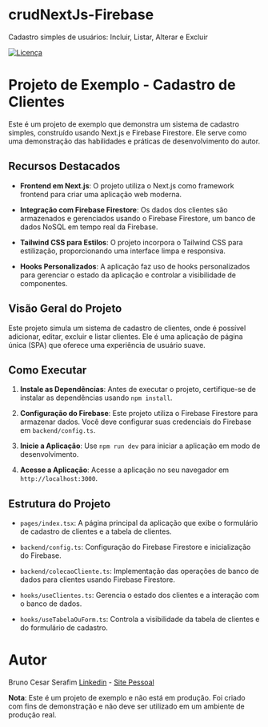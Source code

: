 # crudNextJs-Firebase
Cadastro simples de usuários: Incluir, Listar, Alterar e Excluir

[![Licença](https://img.shields.io/github/license/BCSERAFIM/crudNextJs-Firebase)](https://github.com/BCSERAFIM/crudNextJs-Firebase/blob/main/LICENSE)


# Projeto de Exemplo - Cadastro de Clientes

Este é um projeto de exemplo que demonstra um sistema de cadastro simples, construído usando Next.js e Firebase Firestore. Ele serve como uma demonstração das habilidades e práticas de desenvolvimento do autor.

## Recursos Destacados

- **Frontend em Next.js**: O projeto utiliza o Next.js como framework frontend para criar uma aplicação web moderna.

- **Integração com Firebase Firestore**: Os dados dos clientes são armazenados e gerenciados usando o Firebase Firestore, um banco de dados NoSQL em tempo real da Firebase.

- **Tailwind CSS para Estilos**: O projeto incorpora o Tailwind CSS para estilização, proporcionando uma interface limpa e responsiva.

- **Hooks Personalizados**: A aplicação faz uso de hooks personalizados para gerenciar o estado da aplicação e controlar a visibilidade de componentes.

## Visão Geral do Projeto

Este projeto simula um sistema de cadastro de clientes, onde é possível adicionar, editar, excluir e listar clientes. Ele é uma aplicação de página única (SPA) que oferece uma experiência de usuário suave.

## Como Executar

1. **Instale as Dependências**: Antes de executar o projeto, certifique-se de instalar as dependências usando `npm install`.

2. **Configuração do Firebase**: Este projeto utiliza o Firebase Firestore para armazenar dados. Você deve configurar suas credenciais do Firebase em `backend/config.ts`.

3. **Inicie a Aplicação**: Use `npm run dev` para iniciar a aplicação em modo de desenvolvimento.

4. **Acesse a Aplicação**: Acesse a aplicação no seu navegador em `http://localhost:3000`.

## Estrutura do Projeto

- `pages/index.tsx`: A página principal da aplicação que exibe o formulário de cadastro de clientes e a tabela de clientes.

- `backend/config.ts`: Configuração do Firebase Firestore e inicialização do Firebase.

- `backend/colecaoCliente.ts`: Implementação das operações de banco de dados para clientes usando Firebase Firestore.

- `hooks/useClientes.ts`: Gerencia o estado dos clientes e a interação com o banco de dados.

- `hooks/useTabelaOuForm.ts`: Controla a visibilidade da tabela de clientes e do formulário de cadastro.

# Autor
Bruno Cesar Serafim
[Linkedin](https://www.linkedin.com/in/bcserafim) - [Site Pessoal](http://bcserafim.infinityfreeapp.com/)

**Nota**: Este é um projeto de exemplo e não está em produção. Foi criado com fins de demonstração e não deve ser utilizado em um ambiente de produção real.

